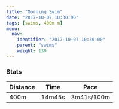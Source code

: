 ```yaml
---
title: "Morning Swim"
date: "2017-10-07 10:30:00"
tags: [swims, 400m m]
menu:
  nav:
    identifier: "2017-10-07 10:30:00"
    parent: "swims"
    weight: 130
---
```


### Stats

| Distance | Time | Pace |
|----------|------|------|
|400m|14m45s|3m41s/100m|
